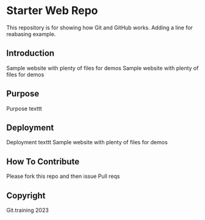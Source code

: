 # Starter Web Repo

This repository is for showing how Git and GitHub works. Adding a line for reabasing example.

## Introduction

Sample website with plenty of files for demos
Sample website with plenty of files for demos

## Purpose
Purpose texttt
## Deployment
Deployment texttt
Sample website with plenty of files for demos

## How To Contribute 
Please fork this repo and then issue Pull reqs

## Copyright

Git.training 2023 